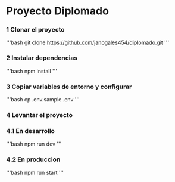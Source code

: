 # Proyecto Diplomado

### 1 Clonar el proyecto
'''bash
git clone https://github.com/janogales454/diplomado.git
'''

### 2 Instalar dependencias
'''bash
npm install
'''

### 3 Copiar variables de entorno y configurar
'''bash
cp .env.sample .env
'''

### 4 Levantar el proyecto
### 4.1 En desarrollo
'''bash
npm run dev
'''

### 4.2 En produccion
'''bash
npm run start
'''

